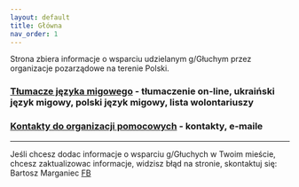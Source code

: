 ```yaml
---
layout: default
title: Główna
nav_order: 1
---
```


Strona zbiera informacje o wsparciu udzielanym g/Głuchym przez organizacje pozarządowe na terenie Polski.

### [Tłumacze języka migowego](/interpreters.md) - tłumaczenie on-line, ukraiński język migowy, polski język migowy, lista wolontariuszy

### [Kontakty do organizacji pomocowych](/support.md) - kontakty, e-maile

---

Jeśli chcesz dodac informacje o wsparciu g/Głuchych w Twoim mieście, chcesz zaktualizowac informacje, widzisz błąd na stronie, skontaktuj się: Bartosz Marganiec [FB](https://www.facebook.com/bartosz.marganiec)
